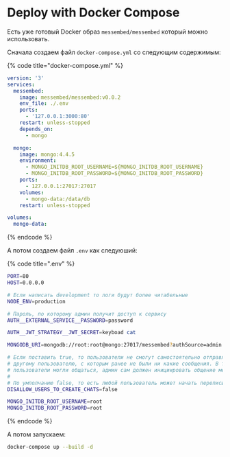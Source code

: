 # Deploy with Docker Compose

Есть уже готовый Docker образ `messembed/messembed`  который можно использовать.

Сначала создаем файл `docker-compose.yml` со следующим содержимым:

{% code title="docker-compose.yml" %}
```yaml
version: '3'
services:
  messembed:
    image: messembed/messembed:v0.0.2
    env_file: ./.env
    ports:
      - '127.0.0.1:3000:80'
    restart: unless-stopped
    depends_on:
      - mongo

  mongo:
    image: mongo:4.4.5
    environment:
      - MONGO_INITDB_ROOT_USERNAME=${MONGO_INITDB_ROOT_USERNAME}
      - MONGO_INITDB_ROOT_PASSWORD=${MONGO_INITDB_ROOT_PASSWORD}
    ports:
      - 127.0.0.1:27017:27017
    volumes:
      - mongo-data:/data/db
    restart: unless-stopped

volumes:
  mongo-data:

```
{% endcode %}

А потом создаем файл `.env` как следуюший:

{% code title=".env" %}
```bash
PORT=80
HOST=0.0.0.0

# Если написать development то логи будут более читабельные
NODE_ENV=production

# Пароль, по которому админ получит доступ к сервису
AUTH__EXTERNAL_SERVICE__PASSWORD=password

AUTH__JWT_STRATEGY__JWT_SECRET=keyboad cat

MONGODB_URI=mongodb://root:root@mongo:27017/messembed?authSource=admin

# Если поставить true, то пользователи не смогут самостоятельно отправлять первое сообшение
# другому пользователю, с которым ранее не были ни какие сообщения. В таком случае, чтобы
# пользователи могли общаться, админ сам должен инициировать общение между ними через вызов метода .createChat(...)
#
# По умполчанию false, то есть любой пользователь может начать переписываться с любым другим.
DISALLOW_USERS_TO_CREATE_CHATS=false

MONGO_INITDB_ROOT_USERNAME=root
MONGO_INITDB_ROOT_PASSWORD=root

```
{% endcode %}

А потом запускаем:

```bash
docker-compose up --build -d
```

